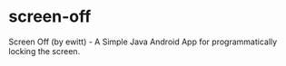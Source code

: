 # screen-off
Screen Off (by ewitt) - A Simple Java Android App for programmatically locking the screen.
